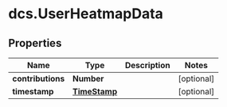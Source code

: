 # dcs.UserHeatmapData

## Properties
Name | Type | Description | Notes
------------ | ------------- | ------------- | -------------
**contributions** | **Number** |  | [optional] 
**timestamp** | [**TimeStamp**](TimeStamp.md) |  | [optional] 

